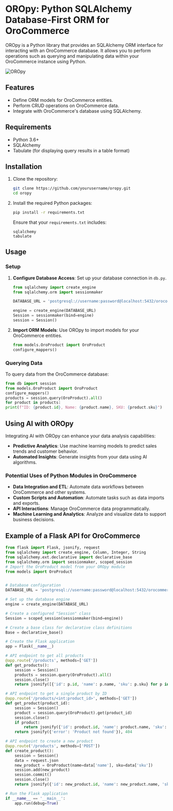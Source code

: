 # OROpy: Python SQLAlchemy Database-First ORM for OroCommerce

OROpy is a Python library that provides an SQLAlchemy ORM interface for interacting with an OroCommerce database. It allows you to perform operations such as querying and manipulating data within your OroCommerce instance using Python.

![OROpy](https://github.com/user-attachments/assets/5963177d-79ad-4b1f-813f-8acd04f5644c)

## Features

- Define ORM models for OroCommerce entities.
- Perform CRUD operations on OroCommerce data.
- Integrate with OroCommerce's database using SQLAlchemy.

## Requirements

- Python 3.6+
- SQLAlchemy
- Tabulate (for displaying query results in a table format)

## Installation

1. Clone the repository:

   ```bash
   git clone https://github.com/yourusername/oropy.git
   cd oropy
   ```

2. Install the required Python packages:

   ```bash
   pip install -r requirements.txt
   ```

   Ensure that your `requirements.txt` includes:
   ```
   sqlalchemy
   tabulate
   ```

## Usage

### Setup

1. **Configure Database Access**: Set up your database connection in `db.py`.

   ```python
   from sqlalchemy import create_engine
   from sqlalchemy.orm import sessionmaker

   DATABASE_URL = 'postgresql://username:password@localhost:5432/orocommerce'

   engine = create_engine(DATABASE_URL)
   Session = sessionmaker(bind=engine)
   session = Session()
   ```

2. **Import ORM Models**: Use OROpy to import models for your OroCommerce entities.

   ```python
   from models.OroProduct import OroProduct
   configure_mappers()
   ```

### Querying Data

To query data from the OroCommerce database:

```python
from db import session
from models.OroProduct import OroProduct
configure_mappers()
products = session.query(OroProduct).all()
for product in products:
print(f"ID: {product.id}, Name: {product.name}, SKU: {product.sku}")
```

## Using AI with OROpy

Integrating AI with OROpy can enhance your data analysis capabilities:

- **Predictive Analytics**: Use machine learning models to predict sales trends and customer behavior.
- **Automated Insights**: Generate insights from your data using AI algorithms.

### Potential Uses of Python Modules in OroCommerce

- **Data Integration and ETL**: Automate data workflows between OroCommerce and other systems.
- **Custom Scripts and Automation**: Automate tasks such as data imports and exports.
- **API Interactions**: Manage OroCommerce data programmatically.
- **Machine Learning and Analytics**: Analyze and visualize data to support business decisions.

## Example of a Flask API for OroCommerce
```python
from flask import Flask, jsonify, request
from sqlalchemy import create_engine, Column, Integer, String
from sqlalchemy.ext.declarative import declarative_base
from sqlalchemy.orm import sessionmaker, scoped_session
# Import the OroProduct model from your OROpy module
from models import OroProduct  


# Database configuration
DATABASE_URL = 'postgresql://username:password@localhost:5432/orocommerce'

# Set up the database engine
engine = create_engine(DATABASE_URL)

# Create a configured "Session" class
Session = scoped_session(sessionmaker(bind=engine))

# Create a base class for declarative class definitions
Base = declarative_base()

# Create the Flask application
app = Flask(__name__)

# API endpoint to get all products
@app.route('/products', methods=['GET'])
def get_products():
    session = Session()
    products = session.query(OroProduct).all()
    session.close()
    return jsonify([{'id': p.id, 'name': p.name, 'sku': p.sku} for p in products])

# API endpoint to get a single product by ID
@app.route('/products/<int:product_id>', methods=['GET'])
def get_product(product_id):
    session = Session()
    product = session.query(OroProduct).get(product_id)
    session.close()
    if product:
        return jsonify({'id': product.id, 'name': product.name, 'sku': product.sku})
    return jsonify({'error': 'Product not found'}), 404

# API endpoint to create a new product
@app.route('/products', methods=['POST'])
def create_product():
    session = Session()
    data = request.json
    new_product = OroProduct(name=data['name'], sku=data['sku'])
    session.add(new_product)
    session.commit()
    session.close()
    return jsonify({'id': new_product.id, 'name': new_product.name, 'sku': new_product.sku}), 201

# Run the Flask application
if __name__ == '__main__':
    app.run(debug=True)
```
